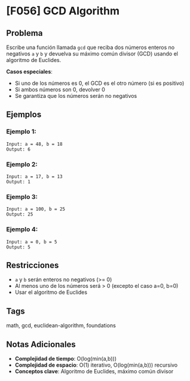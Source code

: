 # [F056] GCD Algorithm

## Problema

Escribe una función llamada `gcd` que reciba dos números enteros no negativos `a` y `b` y devuelva su máximo común divisor (GCD) usando el algoritmo de Euclides.

**Casos especiales**:
- Si uno de los números es 0, el GCD es el otro número (si es positivo)
- Si ambos números son 0, devolver 0
- Se garantiza que los números serán no negativos

## Ejemplos

### Ejemplo 1:
```
Input: a = 48, b = 18
Output: 6
```

### Ejemplo 2:
```
Input: a = 17, b = 13
Output: 1
```

### Ejemplo 3:
```
Input: a = 100, b = 25
Output: 25
```

### Ejemplo 4:
```
Input: a = 0, b = 5
Output: 5
```

## Restricciones

- `a` y `b` serán enteros no negativos (>= 0)
- Al menos uno de los números será > 0 (excepto el caso a=0, b=0)
- Usar el algoritmo de Euclides

## Tags
math, gcd, euclidean-algorithm, foundations

## Notas Adicionales
- **Complejidad de tiempo**: O(log(min(a,b)))
- **Complejidad de espacio**: O(1) iterativo, O(log(min(a,b))) recursivo
- **Conceptos clave**: Algoritmo de Euclides, máximo común divisor